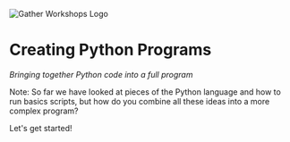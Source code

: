 ![Gather Workshops Logo](/Building-with-Python/slideshow/images/gw_logo_header.png)

# Creating Python Programs

_Bringing together Python code into a full program_




Note:
So far we have looked at pieces of the Python language and how to run basics scripts, but how do you combine all these ideas into a more complex program?

Let's get started!










